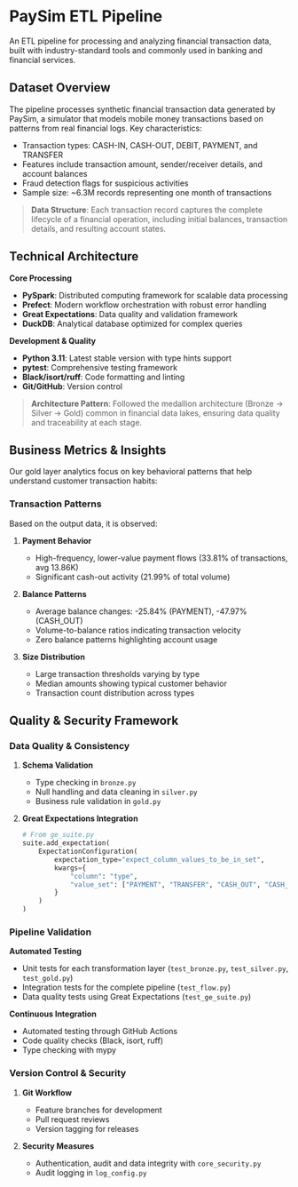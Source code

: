 # PaySim ETL Pipeline

An ETL pipeline for processing and analyzing financial transaction data, built with industry-standard tools and commonly used in banking and financial services.

## Dataset Overview

The pipeline processes synthetic financial transaction data generated by PaySim, a simulator that models mobile money transactions based on patterns from real financial logs. Key characteristics:

- Transaction types: CASH-IN, CASH-OUT, DEBIT, PAYMENT, and TRANSFER
- Features include transaction amount, sender/receiver details, and account balances
- Fraud detection flags for suspicious activities
- Sample size: ~6.3M records representing one month of transactions

> **Data Structure**: Each transaction record captures the complete lifecycle of a financial operation, including initial balances, transaction details, and resulting account states.

## Technical Architecture

**Core Processing**
- **PySpark**: Distributed computing framework for scalable data processing
- **Prefect**: Modern workflow orchestration with robust error handling
- **Great Expectations**: Data quality and validation framework
- **DuckDB**: Analytical database optimized for complex queries

**Development & Quality**
- **Python 3.11**: Latest stable version with type hints support
- **pytest**: Comprehensive testing framework
- **Black/isort/ruff**: Code formatting and linting
- **Git/GitHub**: Version control

> **Architecture Pattern**: Followed the medallion architecture (Bronze → Silver → Gold) common in financial data lakes, ensuring data quality and traceability at each stage.

## Business Metrics & Insights

Our gold layer analytics focus on key behavioral patterns that help understand customer transaction habits:

### Transaction Patterns
Based on the output data, it is observed:

1. **Payment Behavior**
   - High-frequency, lower-value payment flows (33.81% of transactions, avg 13.86K)
   - Significant cash-out activity (21.99% of total volume)

2. **Balance Patterns**
   - Average balance changes: -25.84% (PAYMENT), -47.97% (CASH_OUT)
   - Volume-to-balance ratios indicating transaction velocity
   - Zero balance patterns highlighting account usage

3. **Size Distribution**
   - Large transaction thresholds varying by type
   - Median amounts showing typical customer behavior
   - Transaction count distribution across types

## Quality & Security Framework

### Data Quality & Consistency
1. **Schema Validation**
   - Type checking in `bronze.py`
   - Null handling and data cleaning in `silver.py`
   - Business rule validation in `gold.py`

2. **Great Expectations Integration**
   ```python
   # From ge_suite.py
   suite.add_expectation(
       ExpectationConfiguration(
           expectation_type="expect_column_values_to_be_in_set",
           kwargs={
               "column": "type",
               "value_set": ["PAYMENT", "TRANSFER", "CASH_OUT", "CASH_IN", "DEBIT"]
           }
       )
   )
   ```

### Pipeline Validation

**Automated Testing**
- Unit tests for each transformation layer (`test_bronze.py`, `test_silver.py`, `test_gold.py`)
- Integration tests for the complete pipeline (`test_flow.py`)
- Data quality tests using Great Expectations (`test_ge_suite.py`)

**Continuous Integration**
- Automated testing through GitHub Actions
- Code quality checks (Black, isort, ruff)
- Type checking with mypy

### Version Control & Security

1. **Git Workflow**
   - Feature branches for development
   - Pull request reviews
   - Version tagging for releases

2. **Security Measures**
   - Authentication, audit and data integrity with `core_security.py`
   - Audit logging in `log_config.py`